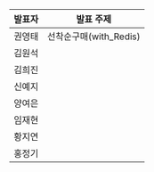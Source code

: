 | 발표자 | 발표 주제 |
|:----:|:-------:|
| 권영태 | 선착순구매(with_Redis) |
| 김원석 |  |
| 김희진 |  |
| 신예지 |  |
| 양여은 |  |
| 임재현 |  |
| 황지연 |  |
| 홍정기 |  |
